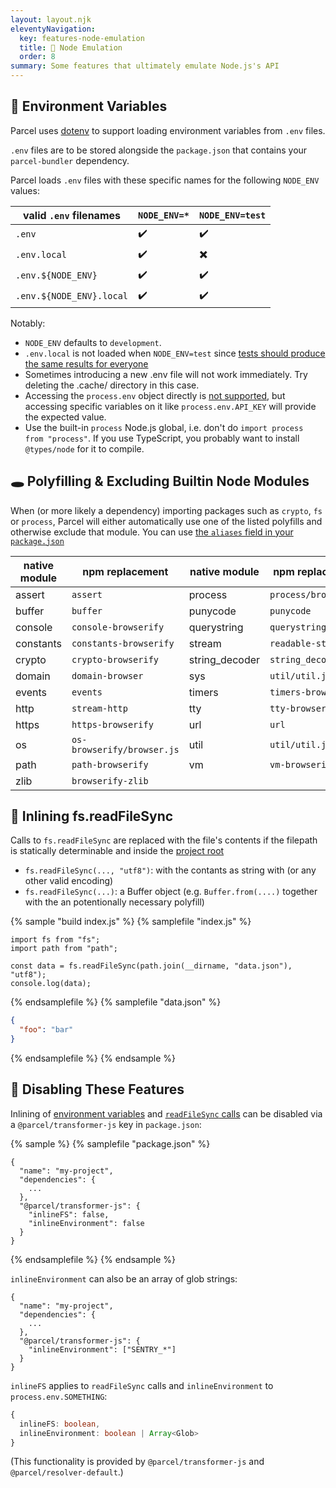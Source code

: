 ```yaml
---
layout: layout.njk
eleventyNavigation:
  key: features-node-emulation
  title: 🐢 Node Emulation
  order: 8
summary: Some features that ultimately emulate Node.js's API
---
```


## 🌳 Environment Variables

Parcel uses [dotenv](https://github.com/motdotla/dotenv) to support loading environment variables from `.env` files.

`.env` files are to be stored alongside the `package.json` that contains your `parcel-bundler` dependency.

Parcel loads `.env` files with these specific names for the following `NODE_ENV` values:

| valid `.env` filenames   | `NODE_ENV=*` | `NODE_ENV=test` |
| ------------------------ | ------------ | --------------- |
| `.env`                   | ✔️           | ✔️              |
| `.env.local`             | ✔️           | ✖️              |
| `.env.${NODE_ENV}`       | ✔️           | ✔️              |
| `.env.${NODE_ENV}.local` | ✔️           | ✔️              |

Notably:

- `NODE_ENV` defaults to `development`.
- `.env.local` is not loaded when `NODE_ENV=test` since [tests should produce the same results for everyone](https://github.com/parcel-bundler/parcel/blob/28df546a2249b6aac1e529dd629f506ba6b0a4bb/src/utils/env.js#L9)
- Sometimes introducing a new .env file will not work immediately. Try deleting the .cache/ directory in this case.
- Accessing the `process.env` object directly is [not supported](https://github.com/parcel-bundler/parcel/issues/2299#issuecomment-439768971), but accessing specific variables on it like `process.env.API_KEY` will provide the expected value.
- Use the built-in `process` Node.js global, i.e. don't do `import process from "process"`. If you use TypeScript, you probably want to install `@types/node` for it to compile.

## 🕳️ Polyfilling & Excluding Builtin Node Modules

When (or more likely a dependency) importing packages such as `crypto`, `fs` or `process`, Parcel will either automatically use one of the listed polyfills and otherwise exclude that module. You can use [the `aliases` field in your `package.json`](/features/module-resolution/#aliases)

| native module | npm replacement            | native module  | npm replacement      |
| ------------- | -------------------------- | -------------- | -------------------- |
| assert        | `assert`                   | process        | `process/browser.js` |
| buffer        | `buffer`                   | punycode       | `punycode`           |
| console       | `console-browserify`       | querystring    | `querystring-es3`    |
| constants     | `constants-browserify`     | stream         | `readable-stream`    |
| crypto        | `crypto-browserify`        | string_decoder | `string_decoder`     |
| domain        | `domain-browser`           | sys            | `util/util.js`       |
| events        | `events`                   | timers         | `timers-browserify`  |
| http          | `stream-http`              | tty            | `tty-browserify`     |
| https         | `https-browserify`         | url            | `url`                |
| os            | `os-browserify/browser.js` | util           | `util/util.js`       |
| path          | `path-browserify`          | vm             | `vm-browserify`      |
| zlib          | `browserify-zlib`          |

## 📄 Inlining fs.readFileSync

Calls to `fs.readFileSync` are replaced with the file's contents if the filepath is statically determinable and inside the [project root](/features/module-resolution/)

- `fs.readFileSync(..., "utf8")`: with the contants as string with (or any other valid encoding)
- `fs.readFileSync(...)`: a Buffer object (e.g. `Buffer.from(....)` together with the an potentionally necessary polyfill)

{% sample "build index.js" %}
{% samplefile "index.js" %}

```js/3
import fs from "fs";
import path from "path";

const data = fs.readFileSync(path.join(__dirname, "data.json"), "utf8");
console.log(data);
```

{% endsamplefile %}
{% samplefile "data.json" %}

```json
{
  "foo": "bar"
}
```

{% endsamplefile %}
{% endsample %}

## 🔧 Disabling These Features

Inlining of [environment variables](#🌳-environment-variables) and [`readFileSync` calls](#%F0%9F%93%84-inlining-fs.readfilesync) can be disabled via a `@parcel/transformer-js` key in `package.json`:

{% sample %}
{% samplefile "package.json" %}

```json5
{
  "name": "my-project",
  "dependencies": {
    ...
  },
  "@parcel/transformer-js": {
    "inlineFS": false,
    "inlineEnvironment": false
  }
}
```

{% endsamplefile %}
{% endsample %}

`inlineEnvironment` can also be an array of glob strings:

```json5
{
  "name": "my-project",
  "dependencies": {
    ...
  },
  "@parcel/transformer-js": {
    "inlineEnvironment": ["SENTRY_*"]
  }
}
```

`inlineFS` applies to `readFileSync` calls and `inlineEnvironment` to `process.env.SOMETHING`:

```ts
{
  inlineFS: boolean,
  inlineEnvironment: boolean | Array<Glob>
}
```

(This functionality is provided by `@parcel/transformer-js` and `@parcel/resolver-default`.)
